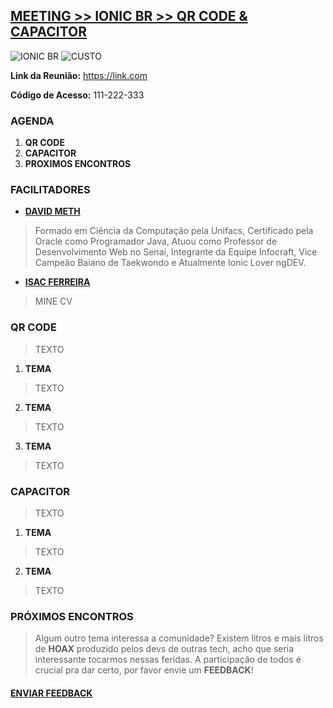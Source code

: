 ## [**MEETING >> IONIC BR >> QR CODE & CAPACITOR**](README.md)
![IONIC BR](https://img.shields.io/badge/IONIC%20BR-%F0%9F%93%B2-blue) ![CUSTO](https://img.shields.io/badge/0800-GRATIS-red)



**Link da Reunião:** https://link.com

**Código de Acesso:** 111-222-333 


### **AGENDA**

1. **QR CODE**
2. **CAPACITOR**
3. **PROXIMOS ENCONTROS**

### **FACILITADORES**
- [**DAVID METH**](https://www.linkedin.com/in)
> Formado em Ciência da Computação pela Unifacs, Certificado pela Oracle como Programador Java, Atuou como Professor de Desenvolvimento Web no Senai, Integrante da Equipe Infocraft, Vice Campeão Baiano de Taekwondo e Atualmente Ionic Lover ngDEV. 

- [**ISAC FERREIRA**](https://www.linkedin.com/in)
> MINE CV 

### **QR CODE**
> TEXTO

1. **TEMA**
> TEXTO 

2. **TEMA**
> TEXTO 

3. **TEMA**
> TEXTO 

### **CAPACITOR**
> TEXTO 

1. **TEMA**
> TEXTO 

2. **TEMA**
> TEXTO 

### PRÓXIMOS ENCONTROS
> Algum outro tema interessa a comunidade? Existem litros e mais litros de **HOAX** produzido pelos devs de outras tech, acho que seria interessante tocarmos nessas feridas. A participação de todos é crucial pra dar certo, por favor envie um **FEEDBACK**!



#### [**ENVIAR FEEDBACK**](https://github.com/me42th/ionic-br/issues/new/choose)
